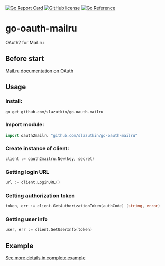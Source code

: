 [![Go Report Card](https://goreportcard.com/badge/github.com/slazutkin/go-oauth-mailru)](https://goreportcard.com/report/github.com/slazutkin/go-oauth-mailru) [![GitHub license](https://img.shields.io/github/license/slazutkin/go-oauth-mailru)](https://github.com/slazutkin/go-oauth-mailru/blob/main/LICENSE) [![Go Reference](https://pkg.go.dev/badge/github.com/slazutkin/go-oauth-mailru.svg)](https://pkg.go.dev/github.com/slazutkin/go-oauth-mailru)

# go-oauth-mailru
OAuth2 for Mail.ru

## Before start
[Mail.ru documentation on OAuth](https://help.mail.ru/developers/oauth)
## Usage
### Install:
```shell
go get github.com/slazutkin/go-oauth-mailru
```
### Import module:
```go
import oauth2mailru "github.com/slazutkin/go-oauth-mailru"
```
### Create instance of client:
```go
client := oauth2mailru.New(key, secret)
```
### Getting login URL
```go
url := client.LoginURL()
```

### Getting authorization token
```go
token, err := client.GetAuthorizationToken(authCode) (string, error)
```
### Getting user info
```go
user, err := client.GetUserInfo(token)
```
## Example
[See more details in complete example](https://github.com/slazutkin/go-oauth-mailru/tree/main/example)
